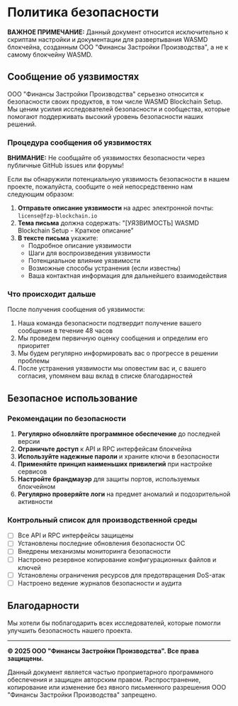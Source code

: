 # Политика безопасности

**ВАЖНОЕ ПРИМЕЧАНИЕ:** Данный документ относится исключительно к скриптам настройки и документации для развертывания WASMD блокчейна, созданным ООО "Финансы Застройки Производства", а не к самому блокчейну WASMD.

## Сообщение об уязвимостях

ООО "Финансы Застройки Производства" серьезно относится к безопасности своих продуктов, в том числе WASMD Blockchain Setup. Мы ценим усилия исследователей безопасности и сообщества, которые помогают поддерживать высокий уровень безопасности наших решений.

### Процедура сообщения об уязвимостях

**ВНИМАНИЕ:** Не сообщайте об уязвимостях безопасности через публичные GitHub issues или форумы!

Если вы обнаружили потенциальную уязвимость безопасности в нашем проекте, пожалуйста, сообщите о ней непосредственно нам следующим образом:

1. **Отправьте описание уязвимости** на адрес электронной почты: `license@fzp-blockchain.io`
2. **Тема письма** должна содержать: "[УЯЗВИМОСТЬ] WASMD Blockchain Setup - Краткое описание"
3. **В тексте письма** укажите:
   - Подробное описание уязвимости
   - Шаги для воспроизведения уязвимости
   - Потенциальное влияние уязвимости
   - Возможные способы устранения (если известны)
   - Ваша контактная информация для дальнейшего взаимодействия

### Что происходит дальше

После получения сообщения об уязвимости:

1. Наша команда безопасности подтвердит получение вашего сообщения в течение 48 часов
2. Мы проведем первичную оценку сообщения и определим его приоритет
3. Мы будем регулярно информировать вас о прогрессе в решении проблемы
4. После устранения уязвимости мы оповестим вас и, с вашего согласия, упомянем ваш вклад в списке благодарностей

## Безопасное использование

### Рекомендации по безопасности

1. **Регулярно обновляйте программное обеспечение** до последней версии
2. **Ограничьте доступ** к API и RPC интерфейсам блокчейна
3. **Используйте надежные пароли** и храните ключи в безопасности
4. **Применяйте принцип наименьших привилегий** при настройке сервисов
5. **Настройте брандмауэр** для защиты портов, используемых блокчейном
6. **Регулярно проверяйте логи** на предмет аномалий и подозрительной активности

### Контрольный список для производственной среды

- [ ] Все API и RPC интерфейсы защищены
- [ ] Установлены последние обновления безопасности ОС
- [ ] Внедрены механизмы мониторинга безопасности
- [ ] Настроено резервное копирование конфигурационных файлов и ключей
- [ ] Установлены ограничения ресурсов для предотвращения DoS-атак
- [ ] Настроено ведение журналов безопасности и аудита

## Благодарности

Мы хотели бы поблагодарить всех исследователей, которые помогли улучшить безопасность нашего проекта.

---

**© 2025 ООО "Финансы Застройки Производства". Все права защищены.**

Данный документ является частью проприетарного программного обеспечения и защищен авторским правом. Распространение, копирование или изменение без явного письменного разрешения ООО "Финансы Застройки Производства" запрещено. 